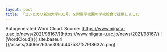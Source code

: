 ```yaml
---
layout: post
title: 「コシヒカリ新潟大学NU1号」を附属学校園の学校給食で提供しました
---
```

Autogenerated Word Cloud.
Source\: [https://www.niigata-u.ac.jp/news/2021/98167/](https://www.niigata-u.ac.jp/news/2021/98167/)
![WordCloud]({{ site.baseurl }}/assets/3406e263ae30fcb447537f579f8632c.png)
